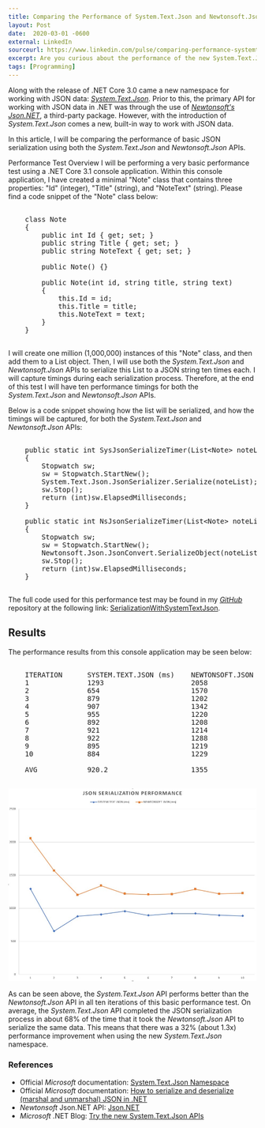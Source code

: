 ```yaml
---
title: Comparing the Performance of System.Text.Json and Newtonsoft.Json in .NET
layout: Post
date:  2020-03-01 -0600
external: LinkedIn
sourceurl: https://www.linkedin.com/pulse/comparing-performance-systemtextjson-newtonsoftjson-net-mccollum
excerpt: Are you curious about the performance of the new System.Text.Json API in .NET? 
tags: [Programming]
---
```


Along with the release of .NET Core 3.0 came a new namespace for working with JSON data: *[System.Text.Json](https://docs.microsoft.com/en-us/dotnet/api/system.text.json?view=netcore-3.1)*. Prior to this, the primary API for working with JSON data in .NET was through the use of *[Newtonsoft's Json.NET](https://www.newtonsoft.com/json)*, a third-party package. However, with the introduction of *System.Text.Json* comes a new, built-in way to work with JSON data.

In this article, I will be comparing the performance of basic JSON serialization using both the *System.Text.Json* and *Newtonsoft.Json* APIs.

Performance Test Overview
I will be performing a very basic performance test using a .NET Core 3.1 console application. Within this console application, I have created a minimal "Note" class that contains three properties: "Id" (integer), "Title" (string), and "NoteText" (string). Please find a code snippet of the "Note" class below:

<pre class="bg-light rounded" style="overflow: auto;">

    class Note 
    { 
        public int Id { get; set; } 
        public string Title { get; set; } 
        public string NoteText { get; set; } 
        
        public Note() {} 
        
        public Note(int id, string title, string text) 
        { 
            this.Id = id; 
            this.Title = title; 
            this.NoteText = text; 
        } 
    } 

</pre>

I will create one million (1,000,000) instances of this "Note" class, and then add them to a List object. Then, I will use both the *System.Text.Json* and *Newtonsoft.Json* APIs to serialize this List to a JSON string ten times each. I will capture timings during each serialization process. Therefore, at the end of this test I will have ten performance timings for both the *System.Text.Json* and *Newtonsoft.Json* APIs.

Below is a code snippet showing how the list will be serialized, and how the timings will be captured, for both the *System.Text.Json* and *Newtonsoft.Json* APIs:

<pre class="bg-light rounded" style="overflow: auto;">

    public static int SysJsonSerializeTimer(List&lt;Note&gt; noteList) 
    { 
        Stopwatch sw; 
        sw = Stopwatch.StartNew(); 
        System.Text.Json.JsonSerializer.Serialize(noteList); 
        sw.Stop(); 
        return (int)sw.ElapsedMilliseconds; 
    } 
        
    public static int NsJsonSerializeTimer(List&lt;Note&gt; noteList) 
    { 
        Stopwatch sw; 
        sw = Stopwatch.StartNew(); 
        Newtonsoft.Json.JsonConvert.SerializeObject(noteList); 
        sw.Stop(); 
        return (int)sw.ElapsedMilliseconds; 
    } 

</pre>

The full code used for this performance test may be found in my *[GitHub](https://github.com/)* repository at the following link: [SerializationWithSystemTextJson](https://github.com/frederickm13/code-samples/tree/master/dotnet/SerializationWithSystemTextJson).

## Results

The performance results from this console application may be seen below:

<pre class="bg-light rounded" style="overflow: auto;">

    ITERATION      SYSTEM.TEXT.JSON (ms)    NEWTONSOFT.JSON (ms) 
    1              1293                     2058 
    2              654                      1570 
    3              879                      1202 
    4              907                      1342 
    5              955                      1220 
    6              892                      1208 
    7              921                      1214 
    8              922                      1288 
    9              895                      1219 
    10             884                      1229 

    AVG            920.2                    1355 

</pre>

<img src="/assets/images/JsonPerformanceGraph.jpg" class="rounded w-75">

As can be seen above, the *System.Text.Json* API performs better than the *Newtonsoft.Json* API in all ten iterations of this basic performance test. On average, the *System.Text.Json* API completed the JSON serialization process in about 68% of the time that it took the *Newtonsoft.Json* API to serialize the same data. This means that there was a 32% (about 1.3x) performance improvement when using the new *System.Text.Json* namespace. 

### References

- Official *Microsoft* documentation: [System.Text.Json Namespace](https://docs.microsoft.com/en-us/dotnet/api/system.text.json?view=netcore-3.1)
- Official *Microsoft* documentation: [How to serialize and deserialize (marshal and unmarshal) JSON in .NET](https://docs.microsoft.com/en-us/dotnet/standard/serialization/system-text-json-how-to)
- *Newtonsoft* Json.NET API: [Json.NET](https://www.newtonsoft.com/json)
- *Microsoft* .NET Blog: [Try the new System.Text.Json APIs](https://devblogs.microsoft.com/dotnet/try-the-new-system-text-json-apis/)